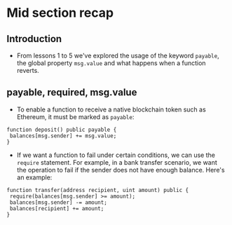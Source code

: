 # Mid section recap

## Introduction
- From lessons 1 to 5 we've explored the usage of the keyword `payable`, the global property `msg.value` and what happens when a function reverts.

## payable, required, msg.value
- To enable a function to receive a native blockchain token such as Ethereum, it must be marked as `payable`:
```
function deposit() public payable {
 balances[msg.sender] += msg.value;
}
```

- If we want a function to fail under certain conditions, we can use the `require` statement. For example, in a bank transfer scenario, we want the operation to fail if the sender does not have enough balance. Here's an example:
```
function transfer(address recipient, uint amount) public {
 require(balances[msg.sender] >= amount);
 balances[msg.sender] -= amount;
 balances[recipient] += amount;
}
```
